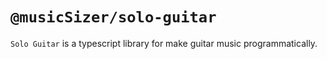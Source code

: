 # `@musicSizer/solo-guitar`

`Solo Guitar` is a typescript library for make guitar music programmatically.
